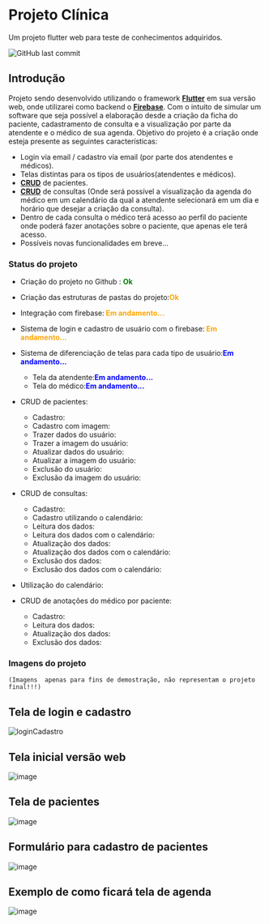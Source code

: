 # Projeto Clínica

Um projeto flutter web para teste de conhecimentos adquiridos.

![GitHub last commit](https://img.shields.io/github/last-commit/Leonardo-Barcelos/flutter_app_clinica_web?style=flat-square)

## Introdução

Projeto sendo desenvolvido utilizando o framework **[Flutter](https://flutter.dev/)** em sua versão web, onde utilizarei como backend o **[Firebase](https://firebase.google.com/?hl=pt-br)**. Com o intuito de simular um software que seja possível a elaboração desde a criação da ficha do paciente, cadastramento de consulta e a visualização por parte da atendente e o médico de sua agenda.
Objetivo do projeto é a criação onde esteja presente as seguintes características:
- Login via email / cadastro via email (por parte dos atendentes e médicos).
- Telas distintas para os tipos de usuários(atendentes e médicos).
- **[CRUD](https://developer.mozilla.org/pt-BR/docs/Glossary/CRUD)** de pacientes.
- **[CRUD](https://developer.mozilla.org/pt-BR/docs/Glossary/CRUD)** de consultas (Onde será possível a visualização da agenda do médico em um calendário da qual a atendente selecionará em um dia e horário que desejar a criação da consulta).
- Dentro de cada consulta o médico terá acesso ao perfil do paciente onde poderá fazer anotações sobre o paciente, que apenas ele terá acesso.
- Possíveis novas funcionalidades em breve...


### Status do projeto
- Criação do projeto no Github : <span style="color:green"><strong> Ok</strong></span>
- Criação das estruturas de pastas do projeto:<span style="color:orange"><strong>Ok</strong></span>
- Integração com firebase:<span style="color:orange"><strong> Em andamento...</strong></span>
- Sistema de login e cadastro de usuário com o firebase:<span style="color:orange"><strong> Em andamento...</strong></span>
- Sistema de diferenciação de telas para cada tipo de usuário:<span style="color:blue"><strong>Em andamento...</strong></span>
    - Tela da atendente:<span style="color:blue"><strong>Em andamento...</strong></span>
    - Tela do médico:<span style="color:blue"><strong>Em andamento...</strong></span>

- CRUD de pacientes:<span style="color:blue"></span>
    - Cadastro:<span style="color:blue"></span>
    - Cadastro com imagem:<span style="color:blue"><strong></strong></span>
    - Trazer dados do usuário:<span style="color:blue"><strong></strong></span>
    - Trazer a imagem do usuário:<span style="color:blue"><strong></strong></span>
    - Atualizar dados do usuário:<span style="color:blue"><strong></strong></span>
    - Atualizar a imagem do usuário:<span style="color:blue"><strong></strong></span>
    - Exclusão do usuário:<span style="color:blue"><strong></strong></span>
    - Exclusão da imagem do usuário:<span style="color:blue"><strong></strong></span>

- CRUD de consultas:<span style="color:blue"><strong></strong></span>
    - Cadastro:<span style="color:blue"><strong></strong></span>
    - Cadastro utilizando o calendário:<span style="color:blue"><strong></strong></span>
    - Leitura dos dados:<span style="color:blue"><strong></strong></span>
    - Leitura dos dados com o calendário:<span style="color:blue"></span>
    - Atualização dos dados:<span style="color:blue"><strong></strong></span>
    - Atualização dos dados com o calendário:<span style="color:blue"><strong></strong></span>
    - Exclusão dos dados:<span style="color:blue"><strong></strong></span>
    - Exclusão dos dados com o calendário:<span style="color:blue"><strong></strong></span>

- Utilização do calendário:<span style="color:blue"><strong></strong></span>
- CRUD de anotações do médico por paciente:<span style="color:blue"><strong></strong></span>
    - Cadastro:<span style="color:blue"><strong></strong></span>
    - Leitura dos dados:<span style="color:blue"><strong></strong></span>
    - Atualização dos dados:<span style="color:blue"><strong></strong></span>
    - Exclusão dos dados:<span style="color:blue"><strong></strong></span>

 ### Imagens do projeto
    (Imagens  apenas para fins de demostração, não representam o projeto final!!!)
 ## Tela de login e cadastro
![loginCadastro](https://user-images.githubusercontent.com/56855137/134779030-ec44b3b0-484f-4a5f-b112-d73d6f0788a5.gif)
 ## Tela inicial versão web
 ![image](https://user-images.githubusercontent.com/56855137/134779624-cdfb22e3-cc24-4930-9a07-e58ca77d4950.png)
## Tela de pacientes
![image](https://user-images.githubusercontent.com/56855137/134779474-a7f08220-fd98-461a-afc5-8099315be5f5.png)
## Formulário para cadastro de pacientes
![image](https://user-images.githubusercontent.com/56855137/134779503-189d6c06-d398-4f6f-aaf9-44d828f257a3.png)

## Exemplo de como ficará tela de agenda
![image](https://user-images.githubusercontent.com/56855137/134779556-8ed5d586-56a9-46ae-843f-a34e74f6cce5.png)
